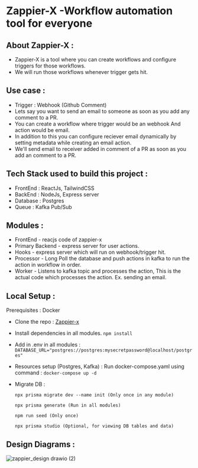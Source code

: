 
# Zappier-X -Workflow automation tool for everyone

## About Zappier-X :

- Zappier-X is a tool where you can create workflows and configure triggers for those workflows.
- We will run those workflows whenever trigger gets hit.


## Use case :

- Trigger : Webhook (Github Comment)
- Lets say you want to send an email to someone as soon as you add any comment to a PR.
- You can create a workflow where trigger would be an webhook And action would be email.
- In addition to this you can configure reciever email dynamically by setting metadata while creating an email action.
- We'll send email to receiver added in comment of a PR as soon as you add an comment to a PR.

## Tech Stack used to build this project :

- FrontEnd : ReactJs, TailwindCSS
- BackEnd : NodeJs, Express server
- Database : Postgres
- Queue : Kafka Pub/Sub

## Modules :

- FrontEnd - reacjs code of zappier-x
- Primary Backend - express server for user actions.
- Hooks - express server which will run on webhook/trigger hit.
- Processor - Long Poll the database and push actions in kafka to run the action in workflow in order.
- Worker - Listens to kafka topic and processes the action, This is the actual code which processes the action. Ex. sending an email.

## Local Setup :

Prerequisites : Docker

- Clone the repo : [Zappier-x](https://github.com/Abhijeet1710/Zappier-Clone/tree/main)
- Install dependencies in all modules. ``` npm install ```
- Add in .env in all modules : ```DATABASE_URL="postgres://postgres:mysecretpassword@localhost/postgres"```
- Resources setup (Postgres, Kafka) : 
    Run docker-compose.yaml using command : ```docker-compose up -d```
- Migrate DB :
  
    ```
    npx prisma migrate dev --name init (Only once in any module)

    npx prisma generate (Run in all modules)
    
    npm run seed (Only once) 
    
    npx prisma studio (Optional, for viewing DB tables and data)
    ```
    
## Design Diagrams :
![zappier_design drawio (2)](https://github.com/user-attachments/assets/0c0ca2ae-13e8-489b-8473-928dcb0d5bd4)


    
